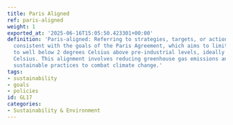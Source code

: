 ```yaml
---
title: Paris Aligned
ref: paris-aligned
weight: 1
exported_at: '2025-06-16T15:05:50.423301+00:00'
definition: 'Paris-aligned: Referring to strategies, targets, or actions that are
  consistent with the goals of the Paris Agreement, which aims to limit global warming
  to well below 2 degrees Celsius above pre-industrial levels, ideally to 1.5 degrees
  Celsius. This alignment involves reducing greenhouse gas emissions and promoting
  sustainable practices to combat climate change.'
tags:
- sustainability
- goals
- policies
id: GL17
categories:
- Sustainability & Environment
---
```


